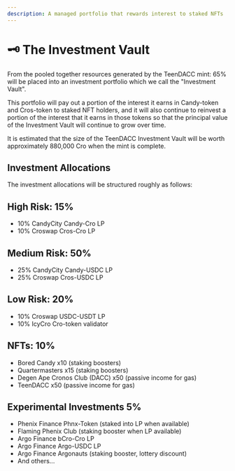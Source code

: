 ```yaml
---
description: A managed portfolio that rewards interest to staked NFTs
---
```


# 🗝 The Investment Vault

From the pooled together resources generated by the TeenDACC mint: 65% will be placed into an investment portfolio which we call the "Investment Vault".&#x20;

This portfolio will pay out a portion of the interest it earns in Candy-token and Cros-token to staked NFT holders, and it will also continue to reinvest a portion of the interest that it earns in those tokens so that the principal value of the Investment Vault will continue to grow over time.

It is estimated that the size of the TeenDACC Investment Vault will be worth approximately 880,000 Cro when the mint is complete.

## Investment Allocations

The investment allocations will be structured roughly as follows:&#x20;

## High Risk: 15%

* 10% CandyCity Candy-Cro LP
* 10% Croswap Cros-Cro LP

## Medium Risk: 50%

* 25% CandyCity Candy-USDC LP
* 25% Croswap Cros-USDC LP

## Low Risk: 20%

* 10% Croswap USDC-USDT LP
* 10% IcyCro Cro-token validator

## NFTs: 10%

* Bored Candy x10 (staking boosters)
* Quartermasters x15 (staking boosters)
* Degen Ape Cronos Club (DACC) x50 (passive income for gas)
* TeenDACC x50 (passive income for gas)

## Experimental Investments 5%

* Phenix Finance Phnx-Token (staked into LP when available)
* Flaming Phenix Club (staking booster when LP available)
* Argo Finance bCro-Cro LP
* Argo Finance Argo-USDC LP
* Argo Finance Argonauts (staking booster, lottery discount)
* And others...
